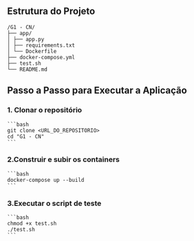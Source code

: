 ## Estrutura do Projeto

```
/G1 - CN/
├── app/
│ ├── app.py 
│ ├── requirements.txt
│ └── Dockerfile
├── docker-compose.yml
├── test.sh
└── README.md
```

## Passo a Passo para Executar a Aplicação
### 1. Clonar o repositório
    ```bash
    git clone <URL_DO_REPOSITORIO>
    cd "G1 - CN"
    ```
### 2.Construir e subir os containers
    ```bash
    docker-compose up --build
    ```
### 3.Executar o script de teste
    ```bash
    chmod +x test.sh
    ./test.sh
    ```